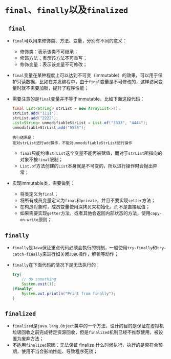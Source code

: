 # `final`、`finally`以及`finalized`

## ` final`

- `final`可以用来修饰类、方法、变量，分别有不同的意义：

  - 修饰类：表示该类不可继承；
  - 修饰方法：表示该方法不可重写；
  - 修饰变量：表示该变量不可修改；

- `final`变量在某种程度上可以达到不可变（immutable）的效果，可以用于保护只读数据，比如在并发编程中，由于`final`变量是不可修改的，这样访问变量时就不需要加锁，提升了程序性能；

- 需要注意的是`final`变量并不等于immutable，比如下面这段代码：

  ```java
  final List<String> strList = new ArrayList<>();
  strList.add("1111");
  strList.add("2222");
  List<String> unmodifiableStrList = List.of("3333", "4444");
  unmodifiableStrList.add("5555");
  ```

  ```
  执行结果是：
  能对strList进行add操作，不能对unmodifiableStrList进行操作
  ```

  - `final`只能约束`strList`这个变量不能再被赋值，而对于`strList`所指向的对象不被`final`限制；
  - `List.of`方法创建的`List`本身就是不可变的，所以进行操作时会抛出异常；

- 实现immutable类，需要做到：

  - 将类定义为`final`；
  - 将所有成员变量定义为`final`和`private`，并且不要实现`setter`方法；
  - 在构造对象时，成员变量使用深拷贝来初始化，而不是直接赋值；
  - 如果需要实现`getter`方法，或者其他会返回内部状态的方法，使用`copy-on-write`原则；



## `finally`

- `finally`是`Java`保证重点代码必须会执行的机制，一般使用`try-finally`和`try-catch-finally`来进行如关闭`JDBC`操作，解锁等动作；

- `finally`在下面代码的情况下是无法执行的：

  ```java
  try{
      // do something
      System.exit(1);
  }finally{
      System.out.println("Print from finally");
  }
  ```

  





## `finalized`

- `finalized`是`java.lang.Object`类中的一个方法，设计的目的是保证在虚拟机垃圾回收之前完成特定资源回收，但是`finalized`机制已经不推荐使用，被设置为废弃方法；
- 不适用`finalized`原因：无法保证 finalize 什么时候执行，执行的是否符合预期，使用不当会影响性能、导致程序死锁；







